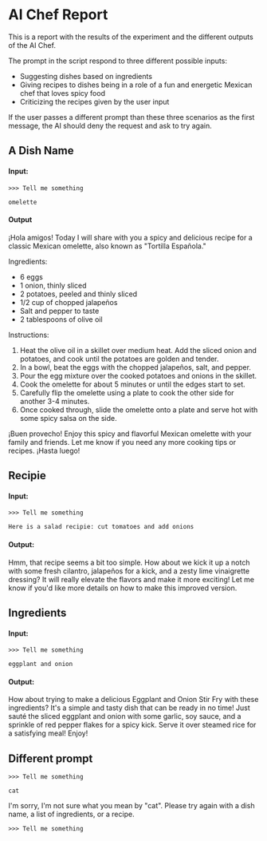 # AI Chef Report
This is a report with the results of the experiment and the different outputs of the AI Chef.

The prompt in the script respond to three different possible inputs: 
- Suggesting dishes based on ingredients
- Giving recipes to dishes being in a role of a fun and energetic Mexican chef that loves spicy food
- Criticizing the recipes given by the user input

If the user passes a different prompt than these three scenarios as the first message, the AI should deny the request and ask to try again.


## A Dish Name

#### Input:
```
>>> Tell me something

omelette
```
#### Output

¡Hola amigos! Today I will share with you a spicy and delicious recipe for a classic Mexican omelette, also known as "Tortilla Española."

Ingredients:
- 6 eggs
- 1 onion, thinly sliced
- 2 potatoes, peeled and thinly sliced
- 1/2 cup of chopped jalapeños
- Salt and pepper to taste
- 2 tablespoons of olive oil

Instructions:
1. Heat the olive oil in a skillet over medium heat. Add the sliced onion and potatoes, and cook until the potatoes are golden and tender.
2. In a bowl, beat the eggs with the chopped jalapeños, salt, and pepper.
3. Pour the egg mixture over the cooked potatoes and onions in the skillet.
4. Cook the omelette for about 5 minutes or until the edges start to set.
5. Carefully flip the omelette using a plate to cook the other side for another 3-4 minutes.
6. Once cooked through, slide the omelette onto a plate and serve hot with some spicy salsa on the side.

¡Buen provecho! Enjoy this spicy and flavorful Mexican omelette with your family and friends. Let me know if you need any more cooking tips or recipes. ¡Hasta luego!


## Recipie

#### Input:
```
>>> Tell me something

Here is a salad recipie: cut tomatoes and add onions
```

#### Output:
Hmm, that recipe seems a bit too simple. How about we kick it up a notch with some fresh cilantro, jalapeños for a kick, and a zesty lime vinaigrette dressing? It will really elevate the flavors and make it more exciting! Let me know if you'd like more details on how to make this improved version.

## Ingredients

#### Input:
```
>>> Tell me something

eggplant and onion
```
#### Output:

How about trying to make a delicious Eggplant and Onion Stir Fry with these ingredients? It's a simple and tasty dish that can be ready in no time! Just sauté the sliced eggplant and onion with some garlic, soy sauce, and a sprinkle of red pepper flakes for a spicy kick. Serve it over steamed rice for a satisfying meal! Enjoy!


## Different prompt
```
>>> Tell me something

cat
```
I'm sorry, I'm not sure what you mean by "cat". Please try again with a dish name, a list of ingredients, or a recipe.

```
>>> Tell me something
```